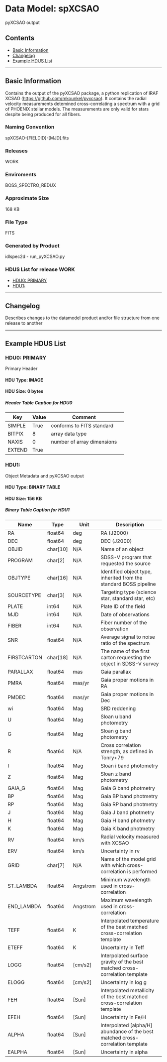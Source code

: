 # Data Model: spXCSAO


pyXCSAO output


## Contents
- [Basic Information](#basic-information)
- [Changelog](#changelog)
- [Example HDUS List](#example-hdus-list)

---

## Basic Information
Contains the output of the pyXCSAO package, a python replication of IRAF XCSAO (https://github.com/mkounkel/pyxcsao). It contains the radial velocity measurements detemined cross-correlating a spectrum with a grid of PHOENIX stellar models. The measurements are only valid for stars despite being produced for all fibers.

### Naming Convention
spXCSAO-[FIELDID]-[MJD].fits

### Releases
WORK

### Enviroments
BOSS_SPECTRO_REDUX

### Approximate Size
168 KB

### File Type
FITS

### Generated by Product
idlspec2d - run_pyXCSAO.py

### HDUS List for release WORK
  - [HDU0: PRIMARY](#hdu0-primary)
  - [HDU1: ](#hdu1-)

---

## Changelog
Describes changes to the datamodel product and/or file structure from one release to another

---
## Example HDUS List

### HDU0: PRIMARY
Primary Header

#### HDU Type: IMAGE
#### HDU Size:  0 bytes

##### Header Table Caption for HDU0
Key | Value | Comment | |
| --- | --- | --- | --- |
| SIMPLE | True | conforms to FITS standard |
| BITPIX | 8 | array data type |
| NAXIS | 0 | number of array dimensions |
| EXTEND | True |  |



### HDU1: 
Object Metadata and pyXCSAO output

#### HDU Type: BINARY TABLE
#### HDU Size:  156 KB

##### Binary Table Caption for HDU1
Name | Type | Unit | Description |
| --- | --- | --- | --- |
 | RA | float64 | deg | RA (J2000) |
 | DEC | float64 | deg | DEC (J2000) |
 | OBJID | char[10] | N/A | Name of an object |
 | PROGRAM | char[2] | N/A | SDSS-V program that requested the source |
 | OBJTYPE | char[16] | N/A | Identified object type, inherited from the standard BOSS pipeline |
 | SOURCETYPE | char[3] | N/A | Targeting type (science star, standard star, etc) |
 | PLATE | int64 | N/A | Plate ID of the field |
 | MJD | int64 | N/A | Date of observations |
 | FIBER | int64 | N/A | Fiber number of the observation |
 | SNR | float64 | N/A | Average signal to noise ratio of the spectrum |
 | FIRSTCARTON | char[18] | N/A | The name of the first carton requesting the object in SDSS-V survey |
 | PARALLAX | float64 | mas | Gaia parallax |
 | PMRA | float64 | mas/yr | Gaia proper motions in RA |
 | PMDEC | float64 | mas/yr | Gaia proper motions in Dec |
 | wi | float64 | Mag | SRD reddening |
 | U | float64 | Mag | Sloan u band photometry |
 | G | float64 | Mag | Sloan g band photometry |
 | R | float64 | N/A | Cross correlation strength, as defined in Tonry+79 |
 | I | float64 | Mag | Sloan i band photometry |
 | Z | float64 | Mag | Sloan z band photometry |
 | GAIA_G | float64 | Mag | Gaia G band photmetry |
 | BP | float64 | Mag | Gaia BP band photmetry |
 | RP | float64 | Mag | Gaia RP band photmetry |
 | J | float64 | Mag | Gaia J band photmetry |
 | H | float64 | Mag | Gaia H band photmetry |
 | K | float64 | Mag | Gaia K band photmetry |
 | RV | float64 | km/s | Radial velocity measured with XCSAO |
 | ERV | float64 | km/s | Uncertainty in rv |
 | GRID | char[7] | N/A | Name of the model grid with which cross-correlation is performed |
 | ST_LAMBDA | float64 | Angstrom | Minimum wavelength used in cross-correlation |
 | END_LAMBDA | float64 | Angstrom | Maximum wavelength used in cross-correlation |
 | TEFF | float64 | K | Interpolated temperature of the best matched cross-correlation template |
 | ETEFF | float64 | K | Uncertainty in Teff |
 | LOGG | float64 | [cm/s2] | Interpolated surface gravity of the best matched cross-correlation template |
 | ELOGG | float64 | [cm/s2] | Uncertainty in log g |
 | FEH | float64 | [Sun] | Interpolated metallicity of the best matched cross-correlation template |
 | EFEH | float64 | [Sun] | Uncertainty in Fe/H |
 | ALPHA | float64 | [Sun] | Interpolated [alpha/H] abundance of the best matched cross-correlation template |
 | EALPHA | float64 | [Sun] | Uncertainty in alpha |


